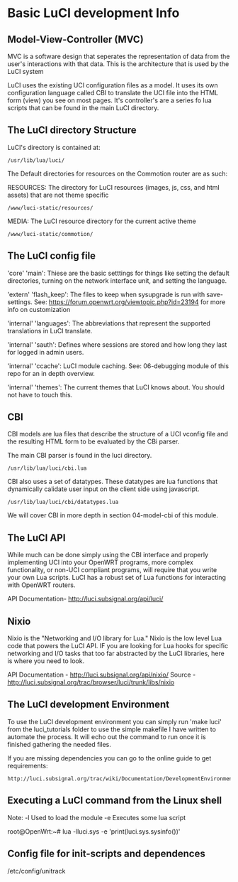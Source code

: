 
Basic LuCI development Info
===========================

Model-View-Controller (MVC)
---------------------
MVC is a software design that seperates the representation of data from the user's interactions with that data. This is the architecture that is used by the LuCI system

LuCI uses the existing UCI configuration files as a model. It uses its own configuration language called CBI to translate the UCI file into the HTML form (view) you see on most pages. It's controller's are a series fo lua scripts that can be found in the main LuCI directory.

The LuCI directory Structure
---------------------

LuCI's directory is contained at:

    /usr/lib/lua/luci/

The Default directories for resources on the Commotion router are as such:

RESOURCES: The directory for LuCI resources (images, js, css, and html assets) that are not theme specific

    /www/luci-static/resources/

MEDIA: The LuCI resource directory for the current active theme

    /www/luci-static/commotion/

	
The LuCI config file
--------------------

'core' 'main': Thiese are the basic setttings for things like setting the default directories, turning on the network interface unit, and setting the language.

'extern' 'flash_keep': The  files to keep when sysupgrade is run with save-settings. See: https://forum.openwrt.org/viewtopic.php?id=23194 for more info on customization

'internal' 'languages': The abbreviations that represent the supported translations in LuCI translate. 

'internal' 'sauth': Defines where sessions are stored and how long they last for logged in admin users.

'internal' 'ccache':  LuCI module caching. See: 06-debugging module of this repo for an in depth overview.

'internal' 'themes': The current themes that LuCI knows about. You should not have to touch this.

CBI
---

CBI models are lua files that describe the structure of a UCI vconfig file and the resulting HTML form to be evaluated by the CBi parser.

The main CBI parser is found in the luci directory.

    /usr/lib/lua/luci/cbi.lua

CBI also uses a set of datatypes. These datatypes are lua functions that dynamically calidate user input on the client side using javascript.

    /usr/lib/lua/luci/cbi/datatypes.lua

We will cover CBI in more depth in section 04-model-cbi of this module.

The LuCI API
-------------

While much can be done simply using the CBI interface and properly implementing UCI into your OpenWRT programs, more complex functionality, or non-UCI compliant programs, will require that you write your own Lua scripts. LuCI has a robust set of Lua functions for interacting with OpenWRT routers. 

API Documentation- http://luci.subsignal.org/api/luci/

Nixio
-----
Nixio is the "Networking and I/O library for Lua." Nixio is the low level Lua code that powers the LuCI API. IF you are looking for Lua hooks for specific networking and I/O tasks that too far abstracted by the LuCI libraries, here is where you need to look.

API Documentation - http://luci.subsignal.org/api/nixio/
Source - http://luci.subsignal.org/trac/browser/luci/trunk/libs/nixio


The LuCI development Environment
-----------------------------

To use the LuCI development environment you can simply run 'make luci' from the luci_tutorials folder to use the simple makefile I have written to automate the process. It will echo out the command to run once it is finished gathering the needed files.

If you are missing dependencies you can go to the online guide to get requirements:

    http://luci.subsignal.org/trac/wiki/Documentation/DevelopmentEnvironmentHowTo


Executing a LuCI command from the Linux shell
--------------------------------------------

Note:
-l     Used to load the module
-e    Executes some lua script

root@OpenWrt:~# lua -lluci.sys -e 'print(luci.sys.sysinfo())'


Config file for init-scripts and dependences
--------------------------------------------
/etc/config/unitrack


